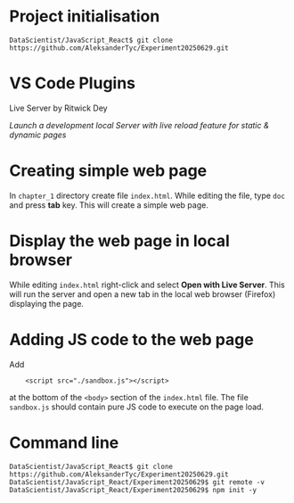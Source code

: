 # Project initialisation
```
DataScientist/JavaScript_React$ git clone https://github.com/AleksanderTyc/Experiment20250629.git
```

# VS Code Plugins
Live Server by Ritwick Dey

_Launch a development local Server with live reload feature for static & dynamic pages_

# Creating simple web page
In `chapter_1` directory create file `index.html`. While editing the file, type `doc` and press __tab__ key. This will create a simple web page.

# Display the web page in local browser
While editing `index.html` right-click and select __Open with Live Server__. This will run the server and open a new tab in the local web browser (Firefox) displaying the page.

# Adding JS code to the web page
Add
```
    <script src="./sandbox.js"></script>
```
at the bottom of the `<body>` section of the `index.html` file. The file `sandbox.js` should contain pure JS code to execute on the page load.

# Command line
```
DataScientist/JavaScript_React$ git clone https://github.com/AleksanderTyc/Experiment20250629.git
DataScientist/JavaScript_React/Experiment20250629$ git remote -v
DataScientist/JavaScript_React/Experiment20250629$ npm init -y
```
